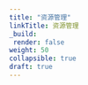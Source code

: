 ```yaml
---
title: "资源管理"
linkTitle: 资源管理
_build:
 render: false 
weight: 50
collapsible: true
draft: true
---
```

